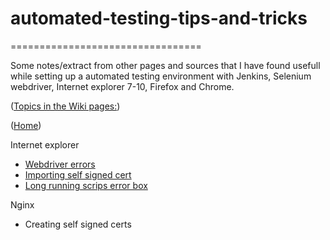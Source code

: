 # automated-testing-tips-and-tricks
=================================

Some notes/extract from other pages and sources that I have found usefull while setting up a automated testing environment with Jenkins, Selenium webdriver, Internet explorer 7-10, Firefox and Chrome.

([Topics in the Wiki pages:](github.com/KotieSmit/automated-testing-tips-and-tricks/wiki))

([Home](github.com/KotieSmit/automated-testing-tips-and-tricks/wiki))

Internet explorer
 - [Webdriver errors](https://github.com/KotieSmit/automated-testing-tips-and-tricks/wiki/Internet-Explorer-and-Webdriver)
 - [Importing self signed cert](https://github.com/KotieSmit/automated-testing-tips-and-tricks/wiki/Internet-explorer---general)
 - [Long running scrips error box](https://github.com/KotieSmit/automated-testing-tips-and-tricks/wiki/Internet-explorer---general)

  
Nginx
 - Creating self signed certs
